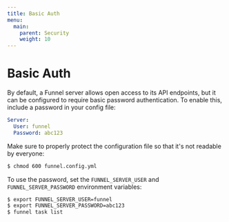 ```yaml
---
title: Basic Auth
menu:
  main:
    parent: Security
    weight: 10
---
```

# Basic Auth

By default, a Funnel server allows open access to its API endpoints, but it 
can be configured to require basic password authentication. To enable this, 
include a password in your config file:

```yaml
Server:
  User: funnel
  Password: abc123
```

Make sure to properly protect the configuration file so that it's not readable 
by everyone:

```bash
$ chmod 600 funnel.config.yml
```

To use the password, set the `FUNNEL_SERVER_USER` and `FUNNEL_SERVER_PASSWORD` environment variables:
```bash
$ export FUNNEL_SERVER_USER=funnel
$ export FUNNEL_SERVER_PASSWORD=abc123
$ funnel task list
```
